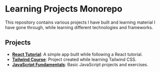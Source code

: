 # Learning Projects Monorepo

This repository contains various projects I have built and learning material I have gone through, while learning different technologies and frameworks.

## Projects

- **[React Tutorial](./projects/2024-07_ReactTutorial)**: A simple app built while following a React tutorial.
- **[Tailwind Course](./projects/2024-06_TailwindCourse)**: Project created while learning Tailwind CSS.
- **[JavaScript Fundamentals](./projects/2024-05_JSFundamentals)**: Basic JavaScript projects and exercises.
